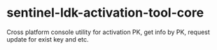 # sentinel-ldk-activation-tool-core
Cross platform console utility for activation PK, get info by PK, request update for exist key and etc. 
